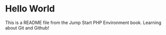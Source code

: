 # Hello World

This is a README file from the Jump Start PHP Environment book. Learning about Git and Github!